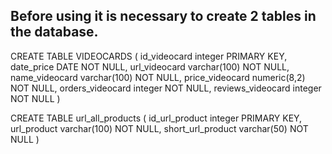 Before using it is necessary to create 2 tables in the database.
-------------------------------------------------------------------

CREATE TABLE VIDEOCARDS (
    id_videocard integer PRIMARY KEY,
    date_price DATE NOT NULL,
    url_videocard varchar(100) NOT NULL,
    name_videocard varchar(100) NOT NULL,
    price_videocard numeric(8,2) NOT NULL,
    orders_videocard integer NOT NULL,
    reviews_videocard integer NOT NULL
)


CREATE TABLE url_all_products (
    id_url_product integer PRIMARY KEY,
    url_product varchar(100) NOT NULL,
    short_url_product varchar(50) NOT NULL
)